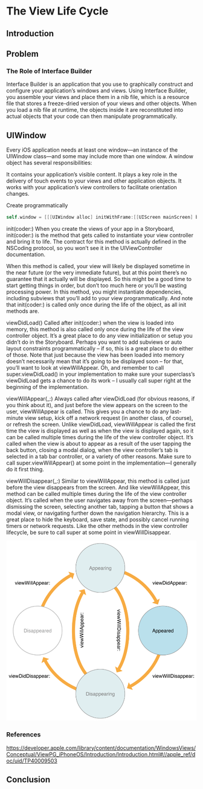 # The View Life Cycle

## Introduction

## Problem


### The Role of Interface Builder
Interface Builder is an application that you use to graphically construct and configure your application’s windows and views. Using Interface Builder, you assemble your views and place them in a nib file, which is a resource file that stores a freeze-dried version of your views and other objects. When you load a nib file at runtime, the objects inside it are reconstituted into actual objects that your code can then manipulate programmatically.

## UIWindow
Every iOS application needs at least one window—an instance of the UIWindow class—and some may include more than one window. A window object has several responsibilities:

It contains your application’s visible content.
It plays a key role in the delivery of touch events to your views and other application objects.
It works with your application’s view controllers to facilitate orientation changes.

Create programmatically
```swift
self.window = [[[UIWindow alloc] initWithFrame:[[UIScreen mainScreen] bounds]] autorelease];
```

init(coder:)
When you create the views of your app in a Storyboard, init(coder:) is the method that gets called to instantiate your view controller and bring it to life. The contract for this method is actually defined in the NSCoding protocol, so you won’t see it in the UIViewController documentation.

When this method is called, your view will likely be displayed sometime in the near future (or the very immediate future), but at this point there’s no guarantee that it actually will be displayed. So this might be a good time to start getting things in order, but don’t too much here or you’ll be wasting processing power. In this method, you might instantiate dependencies, including subviews that you’ll add to your view programmatically. And note that init(coder:) is called only once during the life of the object, as all init methods are.

viewDidLoad()
Called after init(coder:) when the view is loaded into memory, this method is also called only once during the life of the view controller object. It’s a great place to do any view initialization or setup you didn’t do in the Storyboard. Perhaps you want to add subviews or auto layout constraints programmatically – if so, this is a great place to do either of those. Note that just because the view has been loaded into memory doesn’t necessarily mean that it’s going to be displayed soon – for that, you’ll want to look at viewWillAppear. Oh, and remember to call super.viewDidLoad() in your implementation to make sure your superclass’s viewDidLoad gets a chance to do its work – I usually call super right at the beginning of the implementation.

viewWillAppear(_:)
Always called after viewDidLoad (for obvious reasons, if you think about it), and just before the view appears on the screen to the user, viewWillAppear is called. This gives you a chance to do any last-minute view setup, kick off a network request (in another class, of course), or refresh the screen. Unlike viewDidLoad, viewWillAppear is called the first time the view is displayed as well as when the view is displayed again, so it can be called multiple times during the life of the view controller object. It’s called when the view is about to appear as a result of the user tapping the back button, closing a modal dialog, when the view controller’s tab is selected in a tab bar controller, or a variety of other reasons. Make sure to call super.viewWillAppear() at some point in the implementation—I generally do it first thing.

viewWillDisappear(_:)
Similar to viewWillAppear, this method is called just before the view disappears from the screen. And like viewWillAppear, this method can be called multiple times during the life of the view controller object. It’s called when the user navigates away from the screen—perhaps dismissing the screen, selecting another tab, tapping a button that shows a modal view, or navigating further down the navigation hierarchy. This is a great place to hide the keyboard, save state, and possibly cancel running timers or network requests. Like the other methods in the view controller lifecycle, be sure to call super at some point in viewWillDisappear.


<img src=/course/ios-ecosystem/assets/view-life-cycle.png title="The view life cycle">




### References
https://developer.apple.com/library/content/documentation/WindowsViews/Conceptual/ViewPG_iPhoneOS/Introduction/Introduction.html#//apple_ref/doc/uid/TP40009503


## Conclusion
